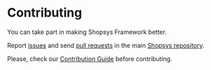 # Contributing

You can take part in making Shopsys Framework better.

Report [issues](https://github.com/shopsys/shopsys/issues/new) and send [pull requests](https://github.com/shopsys/shopsys/compare) in the main [Shopsys repository](https://github.com/shopsys/shopsys).

Please, check our [Contribution Guide](https://github.com/shopsys/shopsys/CONTRIBUTING.md) before contributing.
